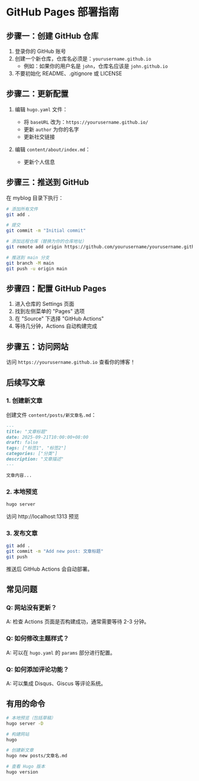# GitHub Pages 部署指南

## 步骤一：创建 GitHub 仓库

1. 登录你的 GitHub 账号
2. 创建一个新仓库，仓库名必须是：`yourusername.github.io`
   - 例如：如果你的用户名是 `john`，仓库名应该是 `john.github.io`
3. 不要初始化 README、.gitignore 或 LICENSE

## 步骤二：更新配置

1. 编辑 `hugo.yaml` 文件：
   - 将 `baseURL` 改为：`https://yourusername.github.io/`
   - 更新 `author` 为你的名字
   - 更新社交链接

2. 编辑 `content/about/index.md`：
   - 更新个人信息

## 步骤三：推送到 GitHub

在 myblog 目录下执行：

```bash
# 添加所有文件
git add .

# 提交
git commit -m "Initial commit"

# 添加远程仓库（替换为你的仓库地址）
git remote add origin https://github.com/yourusername/yourusername.github.io.git

# 推送到 main 分支
git branch -M main
git push -u origin main
```

## 步骤四：配置 GitHub Pages

1. 进入仓库的 Settings 页面
2. 找到左侧菜单的 "Pages" 选项
3. 在 "Source" 下选择 "GitHub Actions"
4. 等待几分钟，Actions 自动构建完成

## 步骤五：访问网站

访问 `https://yourusername.github.io` 查看你的博客！

## 后续写文章

### 1. 创建新文章

创建文件 `content/posts/新文章名.md`：

```markdown
---
title: "文章标题"
date: 2025-09-21T10:00:00+08:00
draft: false
tags: ["标签1", "标签2"]
categories: ["分类"]
description: "文章描述"
---

文章内容...
```

### 2. 本地预览

```bash
hugo server
```

访问 http://localhost:1313 预览

### 3. 发布文章

```bash
git add .
git commit -m "Add new post: 文章标题"
git push
```

推送后 GitHub Actions 会自动部署。

## 常见问题

### Q: 网站没有更新？
A: 检查 Actions 页面是否构建成功，通常需要等待 2-3 分钟。

### Q: 如何修改主题样式？
A: 可以在 `hugo.yaml` 的 `params` 部分进行配置。

### Q: 如何添加评论功能？
A: 可以集成 Disqus、Giscus 等评论系统。

## 有用的命令

```bash
# 本地预览（包括草稿）
hugo server -D

# 构建网站
hugo

# 创建新文章
hugo new posts/文章名.md

# 查看 Hugo 版本
hugo version
```